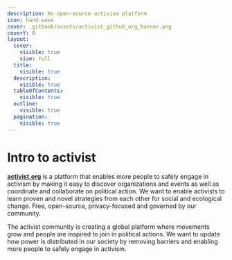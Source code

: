 ```yaml
---
description: An open-source activism platform
icon: hand-wave
cover: .gitbook/assets/activist_github_org_banner.png
coverY: 0
layout:
  cover:
    visible: true
    size: full
  title:
    visible: true
  description:
    visible: true
  tableOfContents:
    visible: true
  outline:
    visible: true
  pagination:
    visible: true
---
```


# Intro to activist

[**activist.org**](https://activist.org/) is a platform that enables more people to safely engage in activism by making it easy to discover organizations and events as well as coordinate and collaborate on political action. We want to enable activists to learn proven and novel strategies from each other for social and ecological change. Free, open-source, privacy-focused and governed by our community.

The activist community is creating a global platform where movements grow and people are inspired to join in political actions. We want to update how power is distributed in our society by removing barriers and enabling more people to safely engage in activism.
